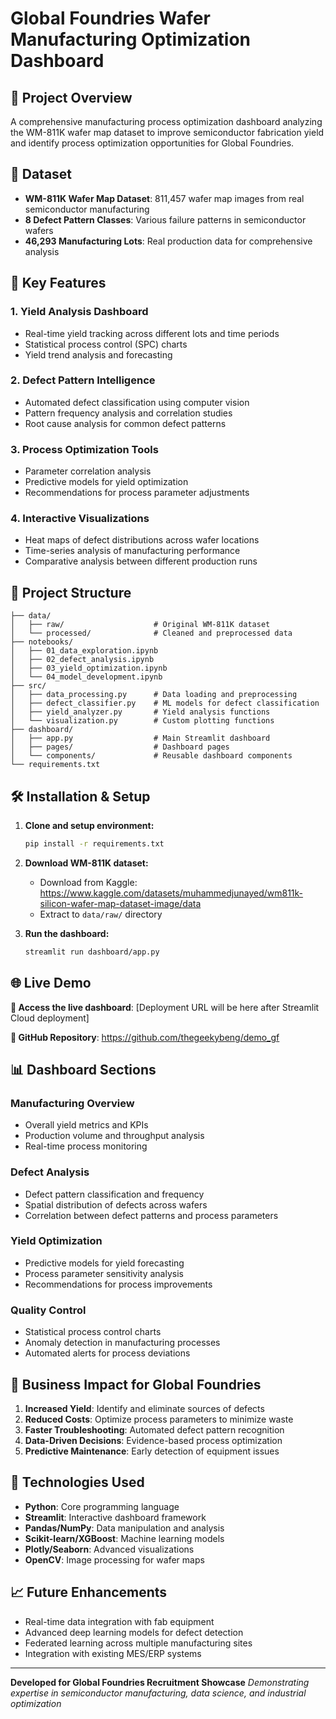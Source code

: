 # Global Foundries Wafer Manufacturing Optimization Dashboard

## 🎯 Project Overview

A comprehensive manufacturing process optimization dashboard analyzing the WM-811K wafer map dataset to improve semiconductor fabrication yield and identify process optimization opportunities for Global Foundries.

## 🔬 Dataset

- **WM-811K Wafer Map Dataset**: 811,457 wafer map images from real semiconductor manufacturing
- **8 Defect Pattern Classes**: Various failure patterns in semiconductor wafers
- **46,293 Manufacturing Lots**: Real production data for comprehensive analysis

## 🚀 Key Features

### 1. Yield Analysis Dashboard

- Real-time yield tracking across different lots and time periods
- Statistical process control (SPC) charts
- Yield trend analysis and forecasting

### 2. Defect Pattern Intelligence

- Automated defect classification using computer vision
- Pattern frequency analysis and correlation studies
- Root cause analysis for common defect patterns

### 3. Process Optimization Tools

- Parameter correlation analysis
- Predictive models for yield optimization
- Recommendations for process parameter adjustments

### 4. Interactive Visualizations

- Heat maps of defect distributions across wafer locations
- Time-series analysis of manufacturing performance
- Comparative analysis between different production runs

## 📁 Project Structure

```
├── data/
│   ├── raw/                    # Original WM-811K dataset
│   └── processed/              # Cleaned and preprocessed data
├── notebooks/
│   ├── 01_data_exploration.ipynb
│   ├── 02_defect_analysis.ipynb
│   ├── 03_yield_optimization.ipynb
│   └── 04_model_development.ipynb
├── src/
│   ├── data_processing.py      # Data loading and preprocessing
│   ├── defect_classifier.py    # ML models for defect classification
│   ├── yield_analyzer.py       # Yield analysis functions
│   └── visualization.py        # Custom plotting functions
├── dashboard/
│   ├── app.py                  # Main Streamlit dashboard
│   ├── pages/                  # Dashboard pages
│   └── components/             # Reusable dashboard components
└── requirements.txt
```

## 🛠️ Installation & Setup

1. **Clone and setup environment:**

   ```bash
   pip install -r requirements.txt
   ```

2. **Download WM-811K dataset:**

   - Download from Kaggle: https://www.kaggle.com/datasets/muhammedjunayed/wm811k-silicon-wafer-map-dataset-image/data
   - Extract to `data/raw/` directory

3. **Run the dashboard:**
   ```bash
   streamlit run dashboard/app.py
   ```

## 🌐 Live Demo

**📱 Access the live dashboard**: [Deployment URL will be here after Streamlit Cloud deployment]

**🔗 GitHub Repository**: https://github.com/thegeekybeng/demo_gf

## 📊 Dashboard Sections

### Manufacturing Overview

- Overall yield metrics and KPIs
- Production volume and throughput analysis
- Real-time process monitoring

### Defect Analysis

- Defect pattern classification and frequency
- Spatial distribution of defects across wafers
- Correlation between defect patterns and process parameters

### Yield Optimization

- Predictive models for yield forecasting
- Process parameter sensitivity analysis
- Recommendations for process improvements

### Quality Control

- Statistical process control charts
- Anomaly detection in manufacturing processes
- Automated alerts for process deviations

## 🎯 Business Impact for Global Foundries

1. **Increased Yield**: Identify and eliminate sources of defects
2. **Reduced Costs**: Optimize process parameters to minimize waste
3. **Faster Troubleshooting**: Automated defect pattern recognition
4. **Data-Driven Decisions**: Evidence-based process optimization
5. **Predictive Maintenance**: Early detection of equipment issues

## 🔧 Technologies Used

- **Python**: Core programming language
- **Streamlit**: Interactive dashboard framework
- **Pandas/NumPy**: Data manipulation and analysis
- **Scikit-learn/XGBoost**: Machine learning models
- **Plotly/Seaborn**: Advanced visualizations
- **OpenCV**: Image processing for wafer maps

## 📈 Future Enhancements

- Real-time data integration with fab equipment
- Advanced deep learning models for defect detection
- Federated learning across multiple manufacturing sites
- Integration with existing MES/ERP systems

---

**Developed for Global Foundries Recruitment Showcase**
_Demonstrating expertise in semiconductor manufacturing, data science, and industrial optimization_
